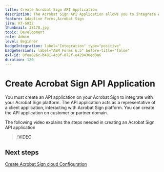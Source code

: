 ```yaml
---
title: Create Acrobat Sign API Application
description: The Acrobat Sign API Application allows you to integrate AEM Forms with Acrobat Sign
feature: Adaptive Forms,Acrobat Sign
jira: KT-6032
thumbnail: 38178.jpg
topic: Development
role: Admin
level: Beginner
badgeIntegration: label="Integration" type="positive"
badgeVersions: label="AEM Forms 6.5" before-title="false"
exl-id: 0fea826c-b481-4c8f-872f-e429430ed3a6
duration: 120
---
```

# Create Acrobat Sign API Application

You must create an API application on your Acrobat Sign to integrate with your Acrobat Sign platform. The API application acts as a representative of a client application, interacting with Acrobat Sign platform. You can create the API application on customer or partner domain. 

The following video explains the steps needed in creating an Acrobat Sign API application

>[!VIDEO](https://video.tv.adobe.com/v/38178?quality=12&learn=on)

## Next steps

[Create Acrobat Sign cloud Configuration](./create-adobe-sign-cloud-configuration.md)